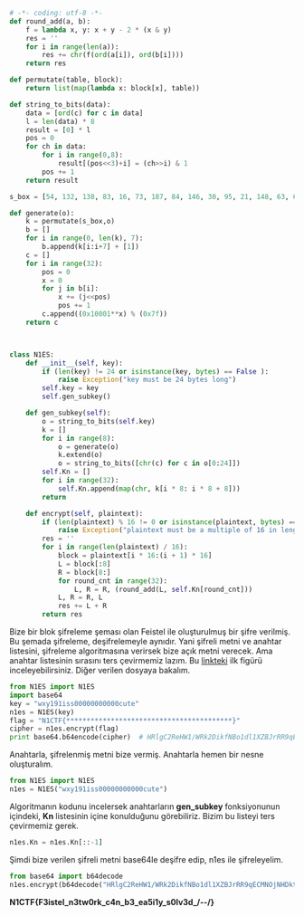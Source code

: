 ```python
# -*- coding: utf-8 -*-
def round_add(a, b):
    f = lambda x, y: x + y - 2 * (x & y)
    res = ''
    for i in range(len(a)):
        res += chr(f(ord(a[i]), ord(b[i])))
    return res

def permutate(table, block):
	return list(map(lambda x: block[x], table))

def string_to_bits(data):
    data = [ord(c) for c in data]
    l = len(data) * 8
    result = [0] * l
    pos = 0
    for ch in data:
        for i in range(0,8):
            result[(pos<<3)+i] = (ch>>i) & 1
        pos += 1
    return result

s_box = [54, 132, 138, 83, 16, 73, 187, 84, 146, 30, 95, 21, 148, 63, 65, 189, 188, 151, 72, 161, 116, 63, 161, 91, 37, 24, 126, 107, 87, 30, 117, 185, 98, 90, 0, 42, 140, 70, 86, 0, 42, 150, 54, 22, 144, 153, 36, 90, 149, 54, 156, 8, 59, 40, 110, 56,1, 84, 103, 22, 65, 17, 190, 41, 99, 151, 119, 124, 68, 17, 166, 125, 95, 65, 105, 133, 49, 19, 138, 29, 110, 7, 81, 134, 70, 87, 180, 78, 175, 108, 26, 121, 74, 29, 68, 162, 142, 177, 143, 86, 129, 101, 117, 41, 57, 34, 177, 103, 61, 135, 191, 74, 69, 147, 90, 49, 135, 124, 106, 19, 89, 38, 21, 41, 17, 155, 83, 38, 159, 179, 19, 157, 68, 105, 151, 166, 171, 122, 179, 114, 52, 183, 89, 107, 113, 65, 161, 141, 18, 121, 95, 4, 95, 101, 81, 156, 17, 190, 38, 84, 9, 171, 180, 59, 45, 15, 34, 89, 75, 164, 190, 140, 6, 41, 188, 77, 165, 105, 5, 107, 31, 183, 107, 141, 66, 63, 10, 9, 125, 50, 2, 153, 156, 162, 186, 76, 158, 153, 117, 9, 77, 156, 11, 145, 12, 169, 52, 57, 161, 7, 158, 110, 191, 43, 82, 186, 49, 102, 166, 31, 41, 5, 189, 27]

def generate(o):
    k = permutate(s_box,o)
    b = []
    for i in range(0, len(k), 7):
        b.append(k[i:i+7] + [1])
    c = []
    for i in range(32):
		pos = 0
		x = 0
		for j in b[i]:
			x += (j<<pos)
			pos += 1
		c.append((0x10001**x) % (0x7f))
    return c



class N1ES:
    def __init__(self, key):
        if (len(key) != 24 or isinstance(key, bytes) == False ):
            raise Exception("key must be 24 bytes long")
        self.key = key
        self.gen_subkey()

    def gen_subkey(self):
        o = string_to_bits(self.key)
        k = []
        for i in range(8):
	        o = generate(o)
        	k.extend(o)
        	o = string_to_bits([chr(c) for c in o[0:24]])
        self.Kn = []
        for i in range(32):
            self.Kn.append(map(chr, k[i * 8: i * 8 + 8]))
        return 

    def encrypt(self, plaintext):
        if (len(plaintext) % 16 != 0 or isinstance(plaintext, bytes) == False):
            raise Exception("plaintext must be a multiple of 16 in length")
        res = ''
        for i in range(len(plaintext) / 16):
            block = plaintext[i * 16:(i + 1) * 16]
            L = block[:8]
            R = block[8:]
            for round_cnt in range(32):
                L, R = R, (round_add(L, self.Kn[round_cnt]))
            L, R = R, L
            res += L + R
        return res
```

Bize bir blok şifreleme şeması olan Feistel ile oluşturulmuş bir şifre verilmiş. Bu şemada şifreleme, deşifrelemeyle aynıdır. Yani şifreli metni ve anahtar listesini, şifreleme algoritmasına verirsek bize açık metni verecek. Ama anahtar listesinin sırasını ters çevirmemiz lazım.
Bu [linkteki](https://github.com/frkntrn/kriptanaliz/blob/master/kriptanaliz.md) ilk figürü inceleyebilirsiniz. Diğer verilen dosyaya bakalım.

```python
from N1ES import N1ES
import base64
key = "wxy191iss00000000000cute"
n1es = N1ES(key)
flag = "N1CTF{*****************************************}"
cipher = n1es.encrypt(flag)
print base64.b64encode(cipher)  # HRlgC2ReHW1/WRk2DikfNBo1dl1XZBJrRR9qECMNOjNHDktBJSxcI1hZIz07YjVx
```

Anahtarla, şifrelenmiş metni bize vermiş. Anahtarla hemen bir nesne oluşturalım.

```python
from N1ES import N1ES
n1es = N1ES("wxy191iss00000000000cute")
```

Algoritmanın kodunu incelersek anahtarların **gen_subkey** fonksiyonunun içindeki, **Kn** listesinin içine konulduğunu görebiliriz.
Bizim bu listeyi ters çevirmemiz gerek.

```python
n1es.Kn = n1es.Kn[::-1]
```

Şimdi bize verilen şifreli metni base64le deşifre edip, n1es ile şifreleyelim.

```python
from base64 import b64decode
n1es.encrypt(b64decode("HRlgC2ReHW1/WRk2DikfNBo1dl1XZBJrRR9qECMNOjNHDktBJSxcI1hZIz07YjVx"))
```
**N1CTF{F3istel_n3tw0rk_c4n_b3_ea5i1y_s0lv3d_/--/}**



































